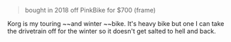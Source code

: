 > bought in 2018 off PinkBike for $700 (frame)

Korg is my touring ~~and winter ~~bike. It's heavy bike but one I can take the drivetrain off for the winter so it doesn't get salted to hell and back.

